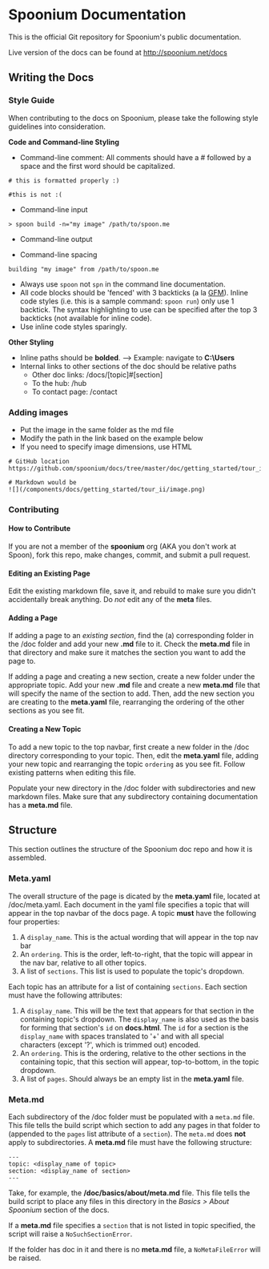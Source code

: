 # Spoonium Documentation

This is the official Git repository for Spoonium's public documentation. 

Live version of the docs can be found at http://spoonium.net/docs

## Writing the Docs

### Style Guide

When contributing to the docs on Spoonium, please take the following style guidelines into consideration. 

**Code and Command-line Styling**

- Command-line comment: All comments should have a # followed by a space and the first word should be capitalized.

```
# this is formatted properly :)

#this is not :( 
```

- Command-line input

```
> spoon build -n="my image" /path/to/spoon.me
```

- Command-line output


- Command-line spacing



```
building "my image" from /path/to/spoon.me
```

- Always use `spoon` not `spn` in the command line documentation.
- All code blocks should be 'fenced' with 3 backticks (a la [GFM](http://github.com/github-flavored-markdown)). Inline code styles (i.e. this is a sample command: `spoon run`) only use 1 backtick. The syntax highlighting to use can be specified after the top 3 backticks (not available for inline code). 
- Use inline code styles sparingly. 

**Other Styling**

- Inline paths should be **bolded**. --> Example: navigate to **C:\Users** 
- Internal links to other sections of the doc should be relative paths
	* Other doc links: /docs/[topic]#[section]
	* To the hub: /hub
	* To contact page: /contact

### Adding images

- Put the image in the same folder as the md file
- Modify the path in the link based on the example below
- If you need to specify image dimensions, use HTML

```
# GitHub location
https://github.com/spoonium/docs/tree/master/doc/getting_started/tour_ii/image.png

# Markdown would be
![](/components/docs/getting_started/tour_ii/image.png)
```

### Contributing 

#### How to Contribute

If you are not a member of the **spoonium** org (AKA you don't work at Spoon), fork this repo, make changes, commit, and submit a pull request. 

#### Editing an Existing Page

Edit the existing markdown file, save it, and rebuild to make sure you didn't accidentally break anything. Do *not* edit any of the **meta** files. 

#### Adding a Page

If adding a page to an *existing section*, find the (a) corresponding folder in the /doc folder and add your new **.md** file to it. Check the **meta.md** file in that directory and make sure it matches the section you want to add the page to. 

If adding a page and creating a new section, create a new folder under the appropriate topic. Add your new **.md** file and create a new **meta.md** file that will specify the name of the section to add. Then, add the new section you are creating to the **meta.yaml** file, rearranging the ordering of the other sections as you see fit. 

#### Creating a New Topic

To add a new topic to the top navbar, first create a new folder in the /doc directory corresponding to your topic. Then, edit the **meta.yaml** file, adding your new topic and rearranging the topic `ordering` as you see fit. Follow existing patterns when editing this file. 

Populate your new directory in the /doc folder with subdirectories and new markdown files. Make sure that any subdirectory containing documentation has a **meta.md** file. 

## Structure

This section outlines the structure of the Spoonium doc repo and how it is assembled.

### Meta.yaml

The overall structure of the page is dicated by the **meta.yaml** file, located at /doc/meta.yaml.
Each document in the yaml file specifies a topic that will appear in the top navbar of the docs page. A topic **must** have the following four properties: 

1. A `display_name`. This is the actual wording that will appear in the top nav bar
2. An `ordering`. This is the order, left-to-right, that the topic will appear in the nav bar, relative to all other topics. 
4. A list of `sections`. This list is used to populate the topic's dropdown. 

Each topic has an attribute for a list of containing `sections`. Each section must have the following attributes: 

1. A `display_name`. This will be the text that appears for that section in the containing topic's dropdown. The `display_name` is also used as the basis for forming that section's `id` on **docs.html**. The `id` for a section is the `display_name` with spaces translated to '+' and with all special characters (except '?', which is trimmed out) encoded. 
2. An `ordering`. This is the ordering, relative to the other sections in the containing topic, that this section will appear, top-to-bottom, in the topic dropdown. 
3. A list of `pages`. Should always be an empty list in the **meta.yaml** file. 

### Meta.md

Each subdirectory of the /doc folder must be populated with a `meta.md` file. This file tells the build script which section to add any pages in that folder to (appended to the `pages` list attribute of a `section`). The `meta.md` does **not** apply to subdirectories. A **meta.md** file must have the following structure: 

	---
	topic: <display_name of topic>
	section: <display_name of section>
	---

Take, for example, the **/doc/basics/about/meta.md** file. This file tells the build script to place any files in this directory in the *Basics > About Spoonium* section of the docs.  

If a **meta.md** file specifies a `section` that is not listed in topic specified, the script will raise a `NoSuchSectionError`. 

If the folder has doc in it and there is no **meta.md** file, a `NoMetaFileError` will be raised. 